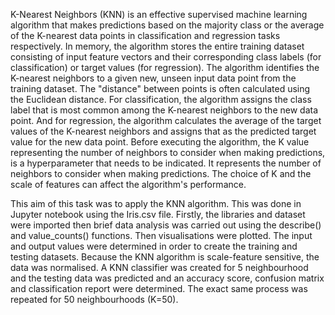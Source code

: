 K-Nearest Neighbors (KNN) is an effective supervised machine learning algorithm that makes predictions based on the majority class or the average of the K-nearest data points in classification and regression tasks respectively. In memory, the algorithm stores the entire training dataset consisting of input feature vectors and their corresponding class labels (for classification) or target values (for regression). The algorithm identifies the K-nearest neighbors to a given new, unseen input data point from the training dataset. The "distance" between points is often calculated using the Euclidean distance. For classification, the algorithm assigns the class label that is most common among the K-nearest neighbors to the new data point. And for  regression,
the algorithm calculates the average of the target values of the K-nearest neighbors and assigns that as the predicted target value for the new data point. Before executing the algorithm, the K value representing the number of neighbors to consider when making predictions, is a hyperparameter that needs to be indicated. It represents the number of neighbors to consider when making predictions. The choice of K and the scale of features can affect the algorithm's performance.

This aim of this task was to apply the KNN algorithm. This was done in Jupyter notebook using the Iris.csv file. Firstly, the libraries and dataset were imported then brief data analysis was carried out using the describe() and value_counts() functions. Then visualisations were plotted. The input and output values were determined in order to create the training and testing datasets. Because the KNN algorithm is scale-feature sensitive, the data was normalised. A KNN classifier was created for 5 neighbourhood and the testing data was predicted and an accuracy score, confusion matrix and classification report were determined. The exact same process was repeated for 50 neighbourhoods (K=50).

